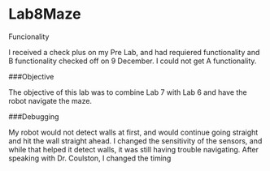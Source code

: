 Lab8Maze
========
Funcionality

I received a check plus on my Pre Lab, and had requiered functionality and B functionality checked off on 9 December.  I could not get A functionality.


###Objective

The objective of this lab was to combine Lab 7 with Lab 6 and have the robot navigate the maze.

###Debugging

My robot would not detect walls at first, and would continue going straight and hit the wall straight ahead.  I changed the sensitivity of the sensors, and while that helped it detect walls, it was still having trouble navigating.  After speaking with Dr. Coulston, I changed the timing 
